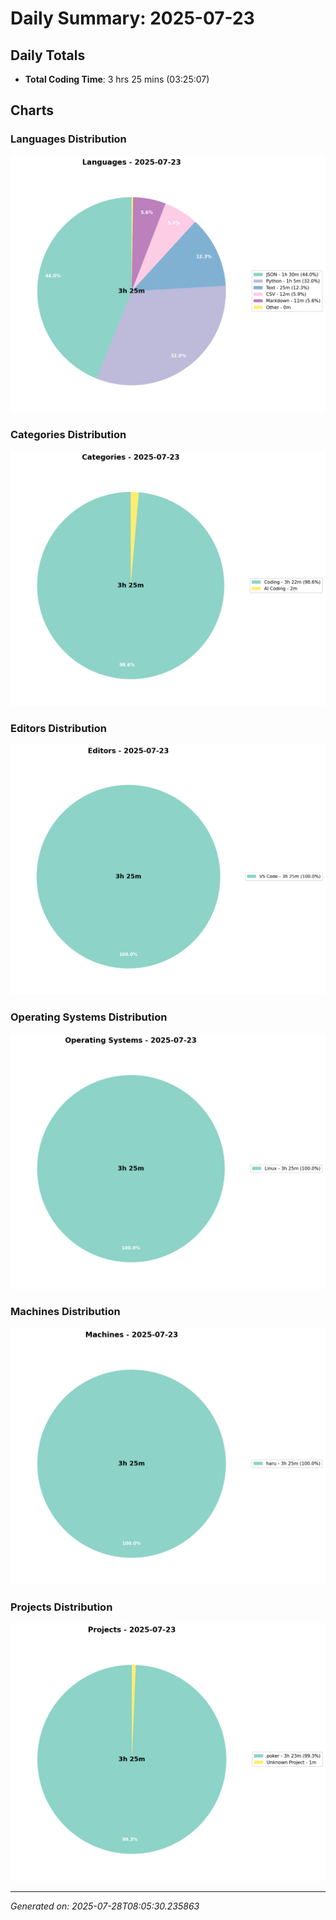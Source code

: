 # Daily Summary: 2025-07-23

## Daily Totals
- **Total Coding Time**: 3 hrs 25 mins (03:25:07)

## Charts

### Languages Distribution
![Languages](/charts/languages_-_2025-07-23.png)

### Categories Distribution
![Categories](/charts/categories_-_2025-07-23.png)

### Editors Distribution
![Editors](/charts/editors_-_2025-07-23.png)

### Operating Systems Distribution
![Operating Systems](/charts/operating_systems_-_2025-07-23.png)

### Machines Distribution
![Machines](/charts/machines_-_2025-07-23.png)

### Projects Distribution
![Projects](/charts/projects_-_2025-07-23.png)

---
*Generated on: 2025-07-28T08:05:30.235863*
